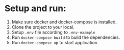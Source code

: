 # Setup and run:
1. Make sure docker and docker-compose is installed.
2. Clone the project to your local.
3. Setup `.env` file according to `.env-example`
4. Run `docker-compose build` to build the dependencies.
5. Run `docker-compose up` to start application.